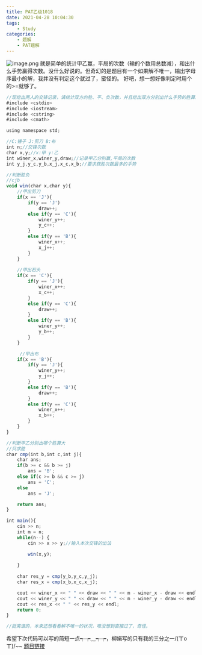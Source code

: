 ```yaml
---
title: PAT乙级1018
date: 2021-04-28 10:04:30
tags: 
    - Study
categories: 
    - 题解
    - PAT题解
---
```


![image.png](https://p6-juejin.byteimg.com/tos-cn-i-k3u1fbpfcp/7bae7ae68c7243eba8adc62c982f9b59~tplv-k3u1fbpfcp-watermark.image)
就是简单的统计甲乙赢，平局的次数（输的个数用总数减），和出什么手势赢得次数。没什么好说的。但奇幻的是题目有一个如果解不唯一，输出字母序最小的解，我并没有判定这个就过了，蛮怪的。
好吧，想一想好像判定时用个的>=就够了。

```js
//现给出两人的交锋记录，请统计双方的胜、平、负次数，并且给出双方分别出什么手势的胜算最大。
#include <cstdio>
#include <iostream>
#include <cstring>
#include <cmath>

using namespace std;

//C:锤子 J:剪刀 B:布
int n;//交锋次数
char x,y;//x:甲 y:乙
int winer_x,winer_y,draw;//记录甲乙分别赢,平局的次数
int y_j,y_c,y_b,x_j,x_c,x_b;//要求获胜次数最多的手势

//判断胜负
//cjb
void win(char x,char y){
    //甲出剪刀
    if(x == 'J'){
        if(y == 'J')
            draw++;
        else if(y == 'C'){
            winer_y++;
            y_c++;
        }
        else if(y == 'B'){
            winer_x++;
            x_j++;
        }
    }
    
    //甲出石头
    if(x == 'C'){
        if(y == 'J'){
            winer_x++;
            x_c++;
        }
        else if(y == 'C'){
            draw++;
        }
        else if(y == 'B'){
            winer_y++;
            y_b++;
        }
    }

     //甲出布
    if(x == 'B'){
        if(y == 'J'){
            winer_y++;
            y_j++;
        }
        else if(y == 'B'){
            draw++;
        }
        else if(y == 'C'){
            winer_x++;
            x_b++;
        }
    }
}

//判断甲乙分别出哪个胜算大
//只求胜
char cmp(int b,int c,int j){
    char ans;
    if(b >= c && b >= j)
        ans = 'B';
    else if(c >= b && c >= j)
        ans = 'C';
    else
        ans = 'J';

    return ans;
}

int main(){
    cin >> n;
    int m = n;
    while(n--) {
        cin >> x >> y;//输入本次交锋的出法

        win(x,y);        
        
    }
    
    char res_y = cmp(y_b,y_c,y_j);
    char res_x = cmp(x_b,x_c,x_j);

    cout << winer_x << " " << draw << " " << m - winer_x - draw << endl;
    cout << winer_y << " " << draw << " " << m - winer_y - draw << endl;
    cout << res_x << " " << res_y << endl;
    return 0;
}

//挺离谱的，本来还想看看解不唯一的状况，唯没想到直接过了，奇怪。
```
希望下次代码可以写的简短一点┭┮﹏┭┮，柳婼写的只有我的三分之一/(ㄒoㄒ)/~~
[题目链接](https://pintia.cn/problem-sets/994805260223102976/problems/994805304020025344)
